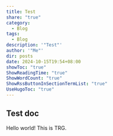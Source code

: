 ```yaml
---
title: Test
share: "true"
category:
  - Blog
tags:
  - Blog
description: '"Test"'
author: '"Me"'
dir: posts
date: 2024-10-15T19:54+08:00
showToc: "true"
ShowReadingTime: "true"
ShowWordCount: "true"
ShowRssButtonInSectionTermList: "true"
UseHugoToc: "true"
---
```


## Test doc
Hello world!
This is TRG.
